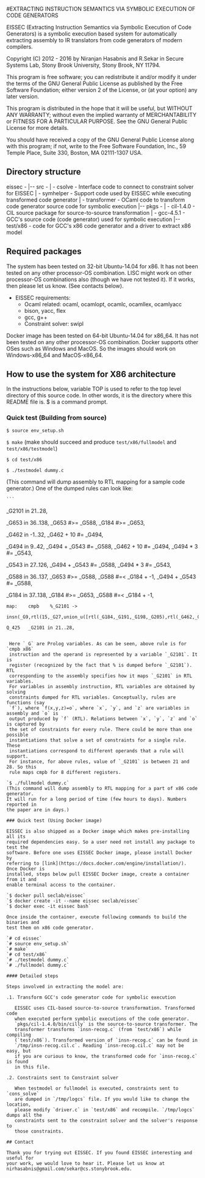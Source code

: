 #EXTRACTING INSTRUCTION SEMANTICS VIA SYMBOLIC EXECUTION OF CODE GENERATORS

EISSEC (Extracting Instruction Semantics via Symbolic Execution of Code
Generators) is a symbolic execution based system for automatically extracting
assembly to IR translators from code generators of modern compilers.

Copyright (C) 2012 - 2016 by Niranjan Hasabnis and R.Sekar in Secure Systems
Lab, Stony Brook University, Stony Brook, NY 11794.

This program is free software; you can redistribute it and/or modify 
it under the terms of the GNU General Public License as published by 
the Free Software Foundation; either version 2 of the License, or 
(at your option) any later version. 

This program is distributed in the hope that it will be useful, 
but WITHOUT ANY WARRANTY; without even the implied warranty of 
MERCHANTABILITY or FITNESS FOR A PARTICULAR PURPOSE. See the 
GNU General Public License for more details. 

You should have received a copy of the GNU General Public License 
along with this program; if not, write to the Free Software 
Foundation, Inc., 59 Temple Place, Suite 330, Boston, MA 02111-1307 USA.

## Directory structure

eissec - 
  |-- src - 
      | - csolve - Interface code to connect to constraint solver for EISSEC
      | - symhelper - Support code used by EISSEC while executing transformed
                        code generator
      | - transformer - OCaml code to transform code generator source code
                        for symbolic execution
  |-- pkgs -
      | - cil-1.4.0 - CIL source package for source-to-source transformation
      | - gcc-4.5.1 - GCC's source code (code generator) used for symbolic 
                      execution
  |-- test/x86 - code for GCC's x86 code generator and a driver to extract x86 
                 model

## Required packages

  The system has been tested on 32-bit Ubuntu-14.04 for x86. It has not been
  tested on any other processor-OS combination.  LISC might work on other
  processor-OS combinations also (though we have not tested it). If it works,
  then please let us know. (See contacts below).

 - EISSEC requirements:
    * Ocaml related: ocaml, ocamlopt, ocamlc, ocamllex, ocamlyacc
    * bison, yacc, flex
    * gcc, g++
    * Constraint solver: swipl

  Docker image has been tested on 64-bit Ubuntu-14.04 for x86_64. It has not been
	tested on any other processor-OS combination. Docker supports other OSes such
	as Windows and MacOS. So the images should work on Windows-x86_64 and MacOS-x86_64.
	
## How to use the system for X86 architecture

In the instructions below, variable TOP is used to refer to the top level
directory of this source code. In other words, it is the directory where this
README file is. $ is a command prompt.

### Quick test (Building from source)
 `$ source env_setup.sh`

 `$ make`
  (make should succeed and produce `test/x86/fullmodel` and `test/x86/testmodel`)

 `$ cd test/x86`
 
 `$ ./testmodel dummy.c`
 
 (This command will dump assembly to RTL mapping for a sample code generator.)
  One of the dumped rules can look like:
  
	```
   _G2101 in 21..28,

   _G653 in 36..138, _G653 #>= _G588, _G184 #>= _G653, 

   _G462 in -1..32, _G462 + 10 #= _G494, 

   _G494 in 9..42, _G494 + _G543 #= _G588, _G462 + 10 #= _G494, _G494 * 3 #= _G543, 

   _G543 in 27..126, _G494 + _G543 #= _G588, _G494 * 3 #= _G543, 

   _G588 in 36..137, _G653 #>= _G588, _G588 #=< _G184 + -1, _G494 + _G543 #= _G588, 

   _G184 in 37..138, _G184 #>= _G653, _G588 #=< _G184 + -1, 

    map: 	cmpb	%_G2101 ->

    insn(_G9,rtl(15,_G27,union_u([rtl(_G184,_G191,_G198,_G205),rtl(_G462,_G469,_G470,_G471),rtl(_G653,_G660,_G667,_G668)|_G393],_G39,_G46,_G53,_G54),_G73))

    Q_425 	_G2101 in 21..28,

   ```

    Here `_G` are Prolog variables. As can be seen, above rule is for `cmpb x86`
    instruction and the operand is represented by a variable `_G2101`. It is
    register (recognized by the fact that % is dumped before `_G2101`). RTL
    corresponding to the assembly specifies how it maps `_G2101` in RTL variables.
    For variables in assembly instruction, RTL variables are obtained by solving
    constraints dumped for RTL variables. Conceptually, rules are functions (say 
    `f`), where `f(x,y,z)=o`, where `x`, `y`, and `z` are variables in assembly and `o` is
    output produced by `f` (RTL). Relations between `x`, `y`, `z` and `o` is captured by
    the set of constraints for every rule. There could be more than one possible
    instantiations that solve a set of constraints for a single rule. These
    instantiations correspond to different operands that a rule will support.
    For instance, for above rules, value of `_G2101` is between 21 and 28. So this
    rule maps cmpb for 8 different registers.

 `$ ./fullmodel dummy.c`
 (This command will dump assembly to RTL mapping for a part of x86 code generator.
  It will run for a long period of time (few hours to days). Numbers reported in
  the paper are in days.)

### Quick test (Using Docker image)

EISSEC is also shipped as a Docker image which makes pre-installing all its
required dependencies easy. So a user need not install any package to test the
software. Before one uses EISSEC Docker image, please install Docker by
referring to [link](https://docs.docker.com/engine/installation/). Once Docker is
installed, steps below pull EISSEC Docker image, create a container from it and
enable terminal access to the container.

`$ docker pull seclab/eissec`
`$ docker create -it --name eissec seclab/eissec`
`$ docker exec -it eissec bash`

Once inside the container, execute following commands to build the binaries and
test them on x86 code generator.

`# cd eissec`
`# source env_setup.sh`
`# make`
`# cd test/x86`
`# ./testmodel dummy.c`
`# ./fullmodel dummy.c`

#### Detailed steps

Steps involved in extracting the model are:

.1. Transform GCC's code generator code for symbolic execution
     
      EISSEC uses CIL-based source-to-source transformation. Transformed code
      when executed perform symbolic executions of the code generator.
      `pkgs/cil-1.4.0/bin/cilly` is the source-to-source transformer. The
      transformer transforms `insn-recog.c` (from `test/x86`) while compiling
      (`test/x86`). Transformed version of `insn-recog.c` can be found in
      `/tmp/insn-recog.cil.c`. Reading `insn-recog.cil.c` may not be easy, but
      if you are curious to know, the transformed code for `insn-recog.c` is found
      in this file.

.2. Constraints sent to Constraint solver

      When testmodel or fullmodel is executed, constraints sent to `cons_solve`
      are dumped in `/tmp/logcs` file. If you would like to change the location,
      please modify `driver.c` in `test/x86` and recompile. `/tmp/logcs` dumps all the
      constraints sent to the constraint solver and the solver's response to
      those constraints.

## Contact

Thank you for trying out EISSEC. If you found EISSEC interesting and useful for
your work, we would love to hear it. Please let us know at
nirhasabnis@gmail.com/sekar@cs.stonybrook.edu.

